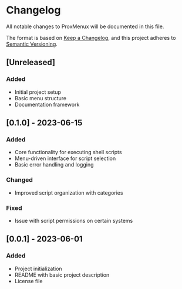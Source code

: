 # Changelog

All notable changes to ProxMenux will be documented in this file.

The format is based on [Keep a Changelog](https://keepachangelog.com/en/1.0.0/),
and this project adheres to [Semantic Versioning](https://semver.org/spec/v2.0.0.html).

## [Unreleased]

### Added
- Initial project setup
- Basic menu structure
- Documentation framework

## [0.1.0] - 2023-06-15

### Added
- Core functionality for executing shell scripts
- Menu-driven interface for script selection
- Basic error handling and logging

### Changed
- Improved script organization with categories

### Fixed
- Issue with script permissions on certain systems

## [0.0.1] - 2023-06-01

### Added
- Project initialization
- README with basic project description
- License file

